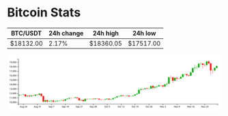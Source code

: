 # Bitcoin Stats

BTC/USDT|24h change|24h high|24h low|
|---|---|---|---|
|$18132.00|2.17%|$18360.05|$17517.00|

<img src="./chart.svg">
